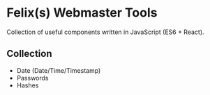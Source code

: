 # Felix(s) Webmaster Tools

Collection of useful components written in JavaScript (ES6 + React). 

## Collection

- Date (Date/Time/Timestamp)
- Passwords 
- Hashes

